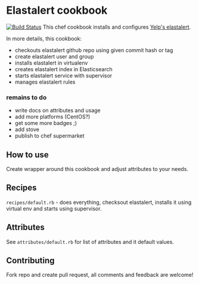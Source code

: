 # Elastalert cookbook
[![Build Status](https://snap-ci.com/zbigniewz/elastalert-cookbook/branch/master/build_image)](https://snap-ci.com/zbigniewz/elastalert-cookbook/branch/master)
This chef cookbook installs and configures [Yelp's elastalert](https://github.com/Yelp/elastalert).

In more details, this cookbook:
- checkouts elastalert github repo using given commit hash or tag
- create elastalert user and group
- installs elastalert in virtualenv
- creates elastalert index in Elasticsearch
- starts elastalert service with supervisor
- manages elastalert rules

### remains to do
* write docs on attributes and usage
* add more platforms (CentOS?)
* get some more badges ;)
* add stove
* publish to chef supermarket

## How to use
Create wrapper around this cookbook and adjust attributes to your needs.

## Recipes
```recipes/default.rb``` - does everything, checksout elastalert, installs it using virtual env and starts using supervisor.

## Attributes
See ```attributes/default.rb``` for list of attributes and it default values.

## Contributing
Fork repo and create pull request, all comments and feedback are welcome!
